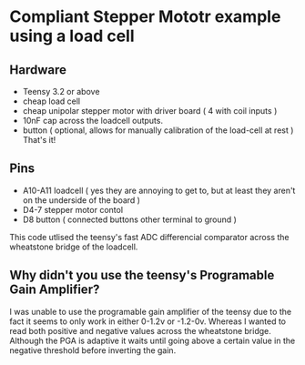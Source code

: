 # Compliant Stepper Mototr example using a load cell

## Hardware
* Teensy 3.2 or above
* cheap load cell
* cheap unipolar stepper motor with driver board ( 4 with coil inputs )
* 10nF cap across the loadcell outputs.
* button ( optional, allows for manually calibration of the load-cell at rest )
That's it!

## Pins

* A10-A11 loadcell ( yes they are annoying to get to, but at least they aren't on the underside of the board )
* D4-7 stepper motor contol
* D8 button ( connected buttons other terminal to ground )

This code utlised the teensy's fast ADC differencial comparator across the wheatstone bridge of the loadcell. 


## Why didn't you use the teensy's Programable Gain Amplifier?

I was unable to use the programable gain amplifier of the teensy due to the fact it seems to only work in either 0-1.2v or -1.2-0v. Whereas I wanted to read both positive and negative values across the wheatstone bridge. Although the PGA is adaptive it waits until going above a certain value in the negative threshold before inverting the gain.